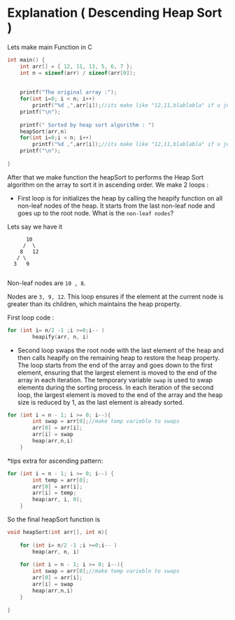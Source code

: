# Explanation ( Descending Heap Sort  )

Lets make main Function in C 
```cpp
int main() {
    int arr[] = { 12, 11, 13, 5, 6, 7 };
   	int n = sizeof(arr) / sizeof(arr[0]);
   	
   	
   	printf("The original array :");
   	for(int i=0; i < n; i++)
   		printf("%d ,",arr[i]);//its make like "12,11,blablabla" if u just %d it's just like "1211blabla"
	printf("\n");   
	
	printf(" Sorted by heap sort algorithm : ")
	heapSort(arr,n)
	for(int i=0;i < n; i++)
		printf("%d ,",arr[i]);//its make like "12,11,blablabla" if u just %d it's just like "1211blabla"
	printf("\n");
		
}

```

After that we make function the heapSort to performs the Heap Sort algorithm on the array to sort it in ascending order.
We make 2 loops :
* First loop is for initializes the heap by calling the heapify function on all non-leaf nodes of the heap. It starts from the last non-leaf node and goes up to the root node. What is the ```non-leaf nodes```?
 
Lets say we have it
```
      10
     /  \
    8   12
   / \
  3   9


```
Non-leaf nodes are ```10 , 8```.

Nodes are ``` 3, 9, 12 ```.
This loop ensures if the element at the current node is greater than its children, which maintains the heap property.

First loop code :
```cpp
for (int i= n/2 -1 ;i >=0;i-- )
		heapify(arr, n, i) 
```
* Second loop swaps the root node with the last element of the heap and then calls heapify on the remaining heap to restore the heap property. The loop starts from the end of the array and goes down to the first element, ensuring that the largest element is moved to the end of the array in each iteration. The temporary variable ```swap``` is used to swap elements during the sorting process. In each iteration of the second loop, the largest element is moved to the end of the array and the heap size is reduced by 1, as the last element is already sorted.

```cpp
for (int i = n - 1; i >= 0; i--){
		int swap = arr[0];//make temp varieble to swaps
		arr[0] = arr[i];
		arr[i] = swap
		heap(arr,n,i)
	}

```
*tips extra for ascending pattern:
```cpp
for (int i = n - 1; i >= 0; i--) {
        int temp = arr[0];
        arr[0] = arr[i];
        arr[i] = temp;
        heap(arr, i, 0);
    }
```

So the final heapSort function is 
```cpp
void heapSort(int arr[], int n){
	
	for (int i= n/2 -1 ;i >=0;i-- )
		heap(arr, n, i) 
	
	for (int i = n - 1; i >= 0; i--){
		int swap = arr[0];//make temp varieble to swaps
		arr[0] = arr[i];
		arr[i] = swap
		heap(arr,n,i)
	}
	
}
```


